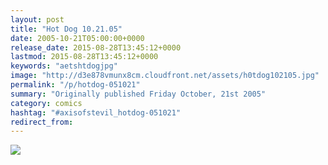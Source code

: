 ```yaml
---
layout: post
title: "Hot Dog 10.21.05"
date: 2005-10-21T05:00:00+0000
release_date: 2015-08-28T13:45:12+0000
lastmod: 2015-08-28T13:45:12+0000
keywords: "aetshtdogjpg"
image: "http://d3e878vmunx8cm.cloudfront.net/assets/h0tdog102105.jpg"
permalink: "/p/hotdog-051021"
summary: "Originally published Friday October, 21st 2005"
category: comics
hashtag: "#axisofstevil_hotdog-051021"
redirect_from:
---
```


![](http://d3e878vmunx8cm.cloudfront.net/assets/h0tdog102105.jpg)
